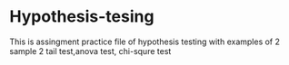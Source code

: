 # Hypothesis-tesing
This is assingment practice file of hypothesis testing with examples of   2 sample 2 tail test,anova test, chi-squre test
